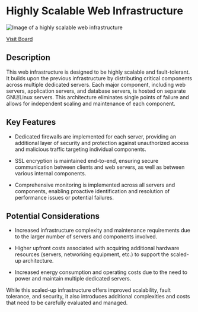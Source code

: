 # Highly Scalable Web Infrastructure

![Image of a highly scalable web infrastructure](3-scale_up.jpg)

[Visit Board](https://imgur.com/a/oZEWdXX)

## Description

This web infrastructure is designed to be highly scalable and fault-tolerant. It builds upon the previous infrastructure by distributing critical components across multiple dedicated servers. Each major component, including web servers, application servers, and database servers, is hosted on separate GNU/Linux servers. This architecture eliminates single points of failure and allows for independent scaling and maintenance of each component.

## Key Features

+ Dedicated firewalls are implemented for each server, providing an additional layer of security and protection against unauthorized access and malicious traffic targeting individual components.

+ SSL encryption is maintained end-to-end, ensuring secure communication between clients and web servers, as well as between various internal components.

+ Comprehensive monitoring is implemented across all servers and components, enabling proactive identification and resolution of performance issues or potential failures.

## Potential Considerations

+ Increased infrastructure complexity and maintenance requirements due to the larger number of servers and components involved.

+ Higher upfront costs associated with acquiring additional hardware resources (servers, networking equipment, etc.) to support the scaled-up architecture.

+ Increased energy consumption and operating costs due to the need to power and maintain multiple dedicated servers.

While this scaled-up infrastructure offers improved scalability, fault tolerance, and security, it also introduces additional complexities and costs that need to be carefully evaluated and managed.
